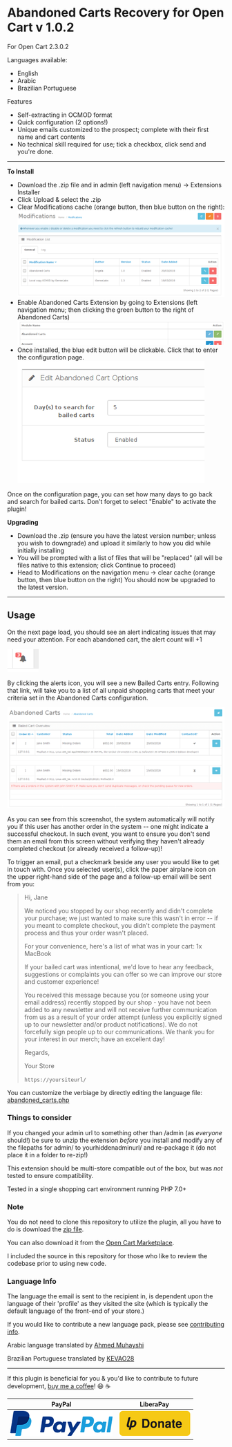 # Abandoned Carts Recovery for Open Cart v 1.0.2
For Open Cart 2.3.0.2

Languages available:
* English
* Arabic
* Brazilian Portuguese

Features
* Self-extracting in OCMOD format
* Quick configuration (2 options!)
* Unique emails customized to the prospect; complete with their first name and cart contents
* No technical skill required for use; tick a checkbox, click send and you're done.

***

**To Install**

* Download the .zip file and in admin (left navigation menu) -> Extensions Installer
* Click Upload & select the .zip
* Clear Modifications cache (orange button, then blue button on the right):
![clear modifications](./img/clear-mods.png)
* Enable Abandoned Carts Extension by going to Extensions (left navigation menu; then clicking the green button to the right of Abandoned Carts)
![enable abandoned carts](./img/enable-module.png)
* Once installed, the blue edit button will be clickable.  Click that to enter the configuration page.
![abandoned carts configuration](./img/config.png)

Once on the configuration page, you can set how many days to go back and search for bailed carts.  Don't forget to select "Enable" to activate the plugin!

**Upgrading**
* Download the .zip (ensure you have the latest version number; unless you wish to downgrade) and upload it similarly to how you did while initially installing
* You will be prompted with a list of files that will be "replaced" (all will be files native to this extension; click Continue to proceed)
* Head to Modifications on the navigation menu -> clear cache (orange button, then blue button on the right)
You should now be upgraded to the latest version.

***

## Usage ##

On the next page load, you should see an alert indicating issues that may need your attention.  For each abandoned cart, the alert count will +1

![alerts](./img/alert.png)

By clicking the alerts icon, you will see a new Bailed Carts entry.  Following that link, will take you to a list of all unpaid shopping carts that meet your criteria set in the Abandoned Carts configuration.

![duplicate warning](./img/duplicate-warning.png)

As you can see from this screenshot, the system automatically will notify you if this user has another order in the system -- one might indicate a successful checkout.  In such event, you want to ensure you don't send them an email from this screen without verifying they haven't already completed checkout (or already received a follow-up)!

To trigger an email, put a checkmark beside any user you would like to get in touch with.  Once you selected user(s), click the paper airplane icon on the upper right-hand side of the page and a follow-up email will be sent from you:
> Hi, Jane
>
> We noticed you stopped by our shop recently and didn't complete your purchase; we just wanted to make sure this wasn't in error -- if you meant to complete checkout, you didn't complete the payment process and thus your order wasn't placed.
>
> For your convenience, here's a list of what was in your cart:
1x MacBook
>
>
> If your bailed cart was intentional, we'd love to hear any feedback, suggestions or complaints you can offer so we can improve our store and customer experience!
>
>
>
> You received this message because you (or someone using your email address) recently stopped by our shop - you have not been added to any newsletter and will not receive further communication from us as a result of your order attempt (unless you explicitly signed up to our newsletter and/or product notifications). We do not forcefully sign people up to our communications.
> We thank you for your interest in our merch; have an excellent day!
>
> Regards,
>
> Your Store
>
> `https://yoursiteurl/`

You can customize the verbiage by directly editing the language file: [abandoned_carts.php](./upload/admin/language/en-gb/extension/module/abandoned_carts.php)

### Things to consider ###
If you changed your admin url to something other  than /admin (as *everyone* should!) be sure to unzip the extension *before* you install and modify any of the filepaths for admin/ to yourhiddenadminurl/ and re-package it (do not place it in a folder to re-zip!)

This extension should be multi-store compatible out of the box, but was *not* tested to ensure compatibility.

Tested in a single shopping cart environment running PHP 7.0+

### Note ###
You do not need to clone this repository to utilize the plugin, all you have to do is download the
[zip file](releases).

You can also download it from the [Open Cart Marketplace](https://www.opencart.com/index.php?route=marketplace/extension/info&extension_id=33561).

I included the source in this repository for those who like to review the codebase prior to using new code.

### Language Info ###
The language the email is sent to the recipient in, is dependent upon the language of their 'profile' as they visited the site (which is typically the default language of the front-end of your store.)

If you would like to contribute a new language pack, please see [contributing info](CONTRIBUTING.md).

Arabic language translated by [Ahmed Muhayshi](https://github.com/muhayshi)

Brazilian Portuguese translated by [KEVAO28](https://github.com/KEVAO28)

***

If this plugin is beneficial for you & you'd like to contribute to future development, [buy me a coffee](https://www.paypal.me/z0m8i3)! :smile: :coffee:

| PayPal | LiberaPay |
| --- | --- |
| [![paypal](./img/paypal.png)](https://www.paypal.me/z0m8i3) |  [![liberapay](./img/liberapay.svg)](https://liberapay.com/~34984/donate)
